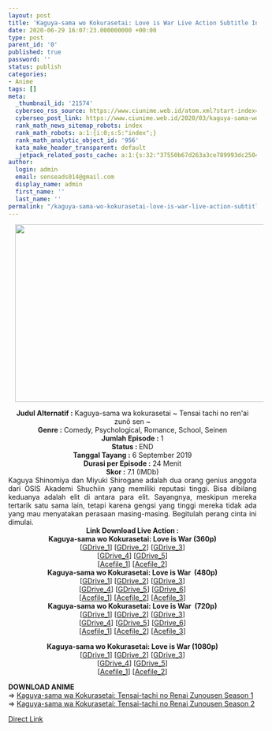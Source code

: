 ```yaml
---
layout: post
title: 'Kaguya-sama wo Kokurasetai: Love is War Live Action Subtitle Indonesia'
date: 2020-06-29 16:07:23.000000000 +00:00
type: post
parent_id: '0'
published: true
password: ''
status: publish
categories:
- Anime
tags: []
meta:
  _thumbnail_id: '21574'
  cyberseo_rss_source: https://www.ciunime.web.id/atom.xml?start-index=1051&max-results=150
  cyberseo_post_link: https://www.ciunime.web.id/2020/03/kaguya-sama-wo-kokurasetai-love-is-war.html
  rank_math_news_sitemap_robots: index
  rank_math_robots: a:1:{i:0;s:5:"index";}
  rank_math_analytic_object_id: '956'
  kata_make_header_transparent: default
  _jetpack_related_posts_cache: a:1:{s:32:"37550b67d263a3ce789993dc25046c5f";a:2:{s:7:"expires";i:1646918741;s:7:"payload";a:0:{}}}
author:
  login: admin
  email: senseads014@gmail.com
  display_name: admin
  first_name: ''
  last_name: ''
permalink: "/kaguya-sama-wo-kokurasetai-love-is-war-live-action-subtitle-indonesia/"
---
```

<div class="separator" style="clear: both; text-align: center;"><a href="https://1.bp.blogspot.com/-RjtCR0UB5ho/XnfMRJ6cR3I/AAAAAAAAd9k/RDgf6DkoMkQ4VLMuqAGJ58RngHzAKHUIACLcBGAsYHQ/s1600/Kaguya-sama%2Bwo%2BKokurasetai%2B-%2BLove%2Bis%2BWar%2BLive%2BAction.jpg" imageanchor="1" style="margin-left: 1em; margin-right: 1em;"><img border="0" data-original-height="720" data-original-width="1280" height="360" src="{{ site.baseurl }}/assets/2020/06/Kaguya-sama%2Bwo%2BKokurasetai%2B-%2BLove%2Bis%2BWar%2BLive%2BAction.jpg" width="640" /></a></div>
<p>
<div style="text-align: center;"><b>Judul Alternatif :</b>&nbsp;Kaguya-sama wa kokurasetai ~ Tensai tachi no ren'ai zunô sen ~</div>
<div style="text-align: center;"><b>Genre :</b>&nbsp;Comedy, Psychological, Romance, School, Seinen</div>
<div style="text-align: center;"><b>Jumlah Episode :</b>&nbsp;1<br /><b>Status :&nbsp;</b>END<br /><b>Tanggal Tayang :</b>&nbsp;6 September 2019<br /><b>Durasi per Episode :</b>&nbsp;24 Menit</div>
<div style="text-align: center;"><b>Skor :</b>&nbsp;7.1 (IMDb)</div>
<div style="text-align: center;"></div>
<div style="text-align: justify;">Kaguya Shinomiya dan Miyuki Shirogane adalah dua orang genius anggota dari OSIS Akademi Shuchiin yang memiliki reputasi tinggi. Bisa dibilang keduanya adalah elit di antara para elit. Sayangnya, meskipun mereka tertarik satu sama lain, tetapi karena gengsi yang tinggi mereka tidak ada yang mau menyatakan perasaan masing-masing. Begitulah perang cinta ini dimulai.</div>
<div style="text-align: justify;"></div>
<div style="text-align: justify;"></div>
<div style="text-align: center;"><b>Link Download Live Action&nbsp;:</b></div>
<div style="text-align: center;">
<div style="text-align: center;"><b>Kaguya-sama wo Kokurasetai: Love is War&nbsp;(360p)</b></div>
</div>
<div style="text-align: center;">[<a href="https://drive.google.com/uc?id=1EMKdqMC0_yMB2r-xaA53gtUYOLoxsqXU" target="_blank" rel="noopener">GDrive_1</a>] [<a href="https://drive.google.com/uc?id=1u5Ydv4eJqOgzfV0j5R5ORspO1QAtxLPd" target="_blank" rel="noopener">GDrive_2</a>] [<a href="https://drive.google.com/uc?id=1z7jXuqclIvhmt3vGnDPOOuYySRC9inlH" target="_blank" rel="noopener">GDrive_3</a>]<br />[<a href="https://drive.google.com/uc?id=1yZ9sd7Rv741qd7fBgoARr5K1NCDf-3rt" target="_blank" rel="noopener">GDrive_4</a>] [<a href="https://drive.google.com/uc?id=1aY1GmQVr_hYAIqTPKN6_J32xb_uWQ1QL" target="_blank" rel="noopener">GDrive_5</a>]<br />[<a href="https://acefile.co/f/20115096/wibudesu-com-perang-cinta-kisah-nyata-bd-360p-rar" target="_blank" rel="noopener">Acefile_1</a>] [<a href="https://acefile.co/f/20104632/batchkun_perang_cinta_bd_la_384p-mkv" target="_blank" rel="noopener">Acefile_2</a>]</div>
<div style="text-align: center;"></div>
<div style="text-align: center;"><b>Kaguya-sama wo Kokurasetai: Love is War&nbsp;&nbsp;(480p)</b><br />[<a href="https://drive.google.com/uc?id=1ZIWxiB4Ba36nt6gCNk2XjezNoxQgjwt0" target="_blank" rel="noopener">GDrive_1</a>] [<a href="https://drive.google.com/uc?id=1n84sUPxwVFYOcDilIbhzJGlCamxWtixS" target="_blank" rel="noopener">GDrive_2</a>] [<a href="https://drive.google.com/uc?id=1spsl2kwnXm6SeoQiQ61j86Xr_3Mf1VaR" target="_blank" rel="noopener">GDrive_3</a>]<br />[<a href="https://drive.google.com/uc?export=download&amp;id=1UuSu8Ds9kdhwGDFl7_p7rCc-e8HZS21w" target="_blank" rel="noopener">GDrive_4</a>] [<a href="https://drive.google.com/uc?id=1zJnc_U3gi1xBgd43gQaSQyyC-9ExeZnE" target="_blank" rel="noopener">GDrive_5</a>] [<a href="https://drive.google.com/uc?id=1OhpqbFgCOn4qCWYiWTLAArPgSjNPwpPZ" target="_blank" rel="noopener">GDrive_6</a>]<br />[<a href="https://acefile.co/f/20115103/wibudesu-com-perang-cinta-kisah-nyata-bd-480p-rar" target="_blank" rel="noopener">Acefile_1</a>] [<a href="https://acefile.co/f/20007523/neonime_kagulovwarla-bd-480pv2-zip" target="_blank" rel="noopener">Acefile_2</a>] [<a href="https://acefile.co/f/20103402/batchkun_perang_cinta_bd_la-480p-mkv" target="_blank" rel="noopener">Acefile_3</a>]</div>
<div style="text-align: center;"><b>Kaguya-sama wo Kokurasetai: Love is War&nbsp;&nbsp;(720p)</b><br />[<a href="https://drive.google.com/uc?id=10BGitOgH03aNPnwj9GtYs8c7Q0QvuJL5" target="_blank" rel="noopener">GDrive_1</a>] [<a href="https://drive.google.com/uc?id=17HlDTdyLdfNonIwWA2b9Z8g46rogBqII" target="_blank" rel="noopener">GDrive_2</a>] [<a href="https://drive.google.com/uc?id=1e4Uqlz4mOhDNBFcad-yAZqWsKJK0AhyA" target="_blank" rel="noopener">GDrive_3</a>]<br />[<a href="https://drive.google.com/uc?export=download&amp;id=1bLwPzKnt3ijlRTULN8mvh4b2jAyg85tB" target="_blank" rel="noopener">GDrive_4</a>] [<a href="https://drive.google.com/uc?id=1NQ8hQtEL_MgNVSJJqrqsnK3cPNKTxuA2" target="_blank" rel="noopener">GDrive_5</a>] [<a href="https://drive.google.com/uc?id=1oPd3GcbCXQyGOvfM_lS4bEy21x2ulccB" target="_blank" rel="noopener">GDrive_6</a>]<br />[<a href="https://acefile.co/f/20115099/wibudesu-com-perang-cinta-kisah-nyata-bd-720p-rar" target="_blank" rel="noopener">Acefile_1</a>] [<a href="https://acefile.co/f/20006326/neonime_kagulovwarla-bd-720p-zip" target="_blank" rel="noopener">Acefile_2</a>] [<a href="https://acefile.co/f/20104010/batchkun_perang_cinta_bd_la-720p-mkv" target="_blank" rel="noopener">Acefile_3</a>]</p>
<p><b>Kaguya-sama wo Kokurasetai: Love is War&nbsp;(1080p)</b><br />[<a href="https://drive.google.com/uc?id=178GtxSI-YUaZWkB0PvHGws5GQuXv7Ks6" target="_blank" rel="noopener">GDrive_1</a>] [<a href="https://drive.google.com/uc?id=1is8w05c9GbuabDoy_qbE7tYXw3eo3--f" target="_blank" rel="noopener">GDrive_2</a>] [<a href="https://drive.google.com/uc?id=1740JyEsbJyT9eaTWYpDKww7QMy2PZWIG" target="_blank" rel="noopener">GDrive_3</a>]<br />[<a href="https://drive.google.com/uc?id=19tCJO1pPAPaiiDGgqz7bw_6qw1zjDseR" target="_blank" rel="noopener">GDrive_4</a>] [<a href="https://drive.google.com/uc?id=1K8NMQRpZ2w0QE45bYWLLE2IhTS9Q89dW" target="_blank" rel="noopener">GDrive_5</a>]<br />[<a href="https://acefile.co/f/20115085/wibudesu-com-perang-cinta-kisah-nyata-bd-1080p-rar" target="_blank" rel="noopener">Acefile_1</a>] [<a href="https://acefile.co/f/20104274/batchkun_perang_cinta_bd_la_1080p-mp4" target="_blank" rel="noopener">Acefile_2</a>]
<div style="text-align: left;"></div>
<div style="text-align: left;"></div>
<div style="text-align: left;"><b>DOWNLOAD ANIME</b></div>
<div style="text-align: left;"></div>
<div style="text-align: left;">=&gt;&nbsp;<a href="https://www.ciunime.web.id/2019/03/kaguya-sama-wa-kokurasetai-tensai-tachi.html" target="_blank" rel="noopener">Kaguya-sama wa Kokurasetai: Tensai-tachi no Renai Zunousen Season 1</a><br />=&gt;&nbsp;<a href="https://www.ciunime.web.id/2020/06/kaguya-sama-wa-kokurasetai-tensai-tachi.html" target="_blank" rel="noopener">Kaguya-sama wa Kokurasetai: Tensai-tachi no Renai Zunousen Season 2</a></p>
</div>
</div>
<link rel="stylesheet" href="https://cdnjs.cloudflare.com/ajax/libs/font-awesome/4.7.0/css/font-awesome.min.css" />
<div class="divbtn"> <a href="https://handymansurrender.com/fihup8buzv?key=94550f7ce39444073321dde3b8782f97" class="btn"><i class="fa fa-download"></i> Direct Link</a> </div>
